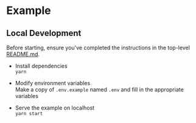 # Example

## Local Development

Before starting, ensure you've completed the instructions in the top-level [README.md](../README.md#local-development).

- Install dependencies\
  `yarn`

- Modify environment variables\
  Make a copy of `.env.example` named `.env` and fill in the appropriate variables

- Serve the example on localhost\
  `yarn start`
